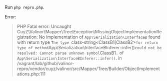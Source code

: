 Run `php repro.php`.

Error:

> PHP Fatal error:  Uncaught CuyZ\Valinor\Mapper\Tree\Exception\MissingObjectImplementationRegistration: No implementation of `App\Serialization\InterfaceB` found with return type `The type `class-string<ClassB1|ClassB2>` for return type of method `App\Serialization\InterfaceBInferer::infer()` could not be resolved: Cannot parse unknown symbol `ClassB1`.` of `App\Serialization\InterfaceBInferer::infer()`. in /vagrant/lab/github/valinor-repro/vendor/cuyz/valinor/src/Mapper/Tree/Builder/ObjectImplementations.php:111
